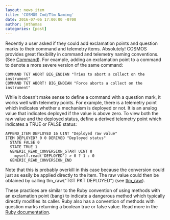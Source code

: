 ```yaml
---
layout: news_item
title: 'COSMOS Cmd/Tlm Naming'
date: 2016-07-06 17:00:00 -0700
author: jmthomas
categories: [post]
---
```


Recently a user asked if they could add exclamation points and question marks to their command and telemetry items. Absolutely!  COSMOS provides great flexibility in command and telemetry naming conventions. (See [Command](http://cosmosrb.com/docs/command)). For example, adding an exclamation point to a command to denote a more severe version of the same command:

```
COMMAND TGT ABORT BIG_ENDIAN "Tries to abort a collect on the instrument"
COMMAND TGT ABORT! BIG_ENDIAN "Force aborts a collect on the instrument"
```

While it doesn't make sense to define a command with a question mark, it works well with telemetry points. For example, there is a telemetry point which indicates whether a mechanism is deployed or not. It is an analog value that indicates deployed if the value is above zero. To view both the raw value and the deployed status, define a derived telemetry point which indicates a TRUE or FALSE status:

```
APPEND_ITEM DEPLOYED 16 UINT "Deployed raw value"
ITEM DEPLOYED? 0 0 DERIVED "Deployed status"
  STATE FALSE 0
  STATE TRUE 1
  GENERIC_READ_CONVERSION_START UINT 8
    myself.read('DEPLOYED') > 0 ? 1 : 0
  GENERIC_READ_CONVERSION_END
```

Note that this is probably overkill in this case because the conversion could just as easily be applied directly to the item. The raw value could then be obtained by calling tlm_raw("TGT PKT DEPLOYED") (see [tlm_raw](http://cosmosrb.com/docs/scripting/#tlmraw)).

These practices are similar to the Ruby convention of using methods with an exclamation point (bang) to indicate a dangerous method which typically directly modifies its caller. Ruby also has a convention of methods with question marks returning a boolean true or false value. Read more in the [Ruby documentation](http://docs.ruby-lang.org/en/trunk/syntax/methods_rdoc.html).

